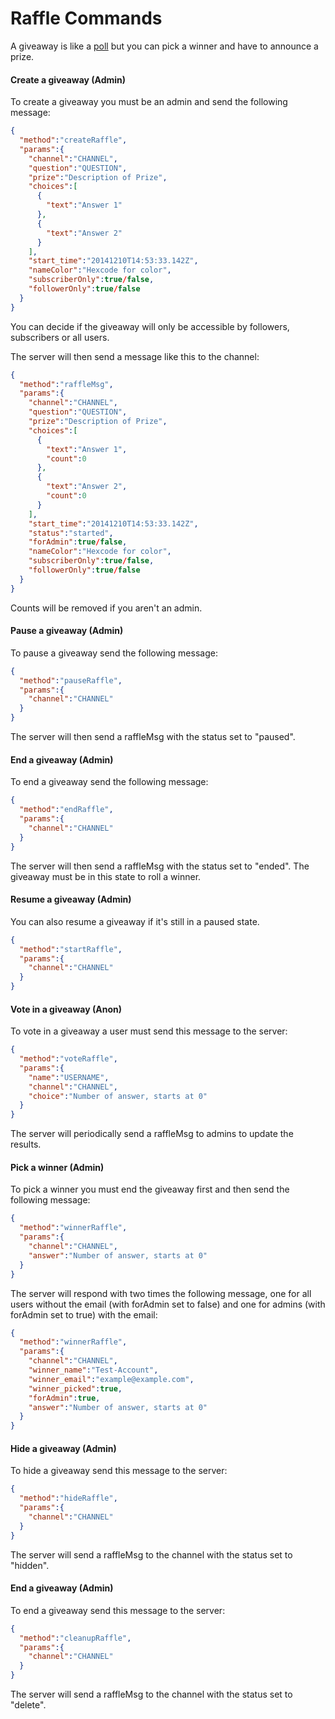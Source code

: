 # Raffle Commands

A giveaway is like a [poll](./poll.md) but you can pick a winner and have to announce a prize.

#### Create a giveaway (Admin)

To create a giveaway you must be an admin and send the following message:

```json
{
  "method":"createRaffle",
  "params":{
    "channel":"CHANNEL",
    "question":"QUESTION",
    "prize":"Description of Prize",
    "choices":[
      {
        "text":"Answer 1"
      },
      {
        "text":"Answer 2"
      }
    ],
    "start_time":"2014­12­10T14:53:33.142Z",
    "nameColor":"Hexcode for color",
    "subscriberOnly":true/false,
    "followerOnly":true/false
  }
}
```

You can decide if the giveaway will only be accessible by followers, subscribers or all users.

The server will then send a message like this to the channel:

```json
{
  "method":"raffleMsg",
  "params":{
    "channel":"CHANNEL",
    "question":"QUESTION",
    "prize":"Description of Prize",
    "choices":[
      {
        "text":"Answer 1",
        "count":0
      },
      {
        "text":"Answer 2",
        "count":0
      }
    ],
    "start_time":"2014­12­10T14:53:33.142Z",
    "status":"started",
    "forAdmin":true/false,
    "nameColor":"Hexcode for color",
    "subscriberOnly":true/false,
    "followerOnly":true/false
  }
}
```

Counts will be removed if you aren't an admin.

#### Pause a giveaway (Admin)

To pause a giveaway send the following message:

```json
{
  "method":"pauseRaffle",
  "params":{
    "channel":"CHANNEL"
  }
}
```

The server will then send a raffleMsg with the status set to "paused".

#### End a giveaway (Admin)

To end a giveaway send the following message:

```json
{
  "method":"endRaffle",
  "params":{
    "channel":"CHANNEL"
  }
}
```

The server will then send a raffleMsg with the status set to "ended". The giveaway must be in this state to roll a winner.

#### Resume a giveaway (Admin)

You can also resume a giveaway if it's still in a paused state.

```json
{
  "method":"startRaffle",
  "params":{
    "channel":"CHANNEL"
  }
}
```

#### Vote in a giveaway (Anon)

To vote in a giveaway a user must send this message to the server:

```json
{
  "method":"voteRaffle",
  "params":{
    "name":"USERNAME",
    "channel":"CHANNEL",
    "choice":"Number of answer, starts at 0"
  }
}
```

The server will periodically send a raffleMsg to admins to update the results.

#### Pick a winner (Admin)

To pick a winner you must end the giveaway first and then send the following message:

```json
{
  "method":"winnerRaffle",
  "params":{
    "channel":"CHANNEL",
    "answer":"Number of answer, starts at 0"
  }
}
```

The server will respond with two times the following message, one for all users without the email (with forAdmin set to false) and one for admins (with forAdmin set to true) with the email:

```json
{
  "method":"winnerRaffle",
  "params":{
    "channel":"CHANNEL",
    "winner_name":"Test-Account",
    "winner_email":"example@example.com",
    "winner_picked":true,
    "forAdmin":true,
    "answer":"Number of answer, starts at 0"
  }
}
```

#### Hide a giveaway (Admin)

To hide a giveaway send this message to the server:

```json
{
  "method":"hideRaffle",
  "params":{
    "channel":"CHANNEL"
  }
}
```

The server will send a raffleMsg to the channel with the status set to "hidden".

#### End a giveaway (Admin)

To end a giveaway send this message to the server:

```json
{
  "method":"cleanupRaffle",
  "params":{
    "channel":"CHANNEL"
  }
}
```

The server will send a raffleMsg to the channel with the status set to "delete".
